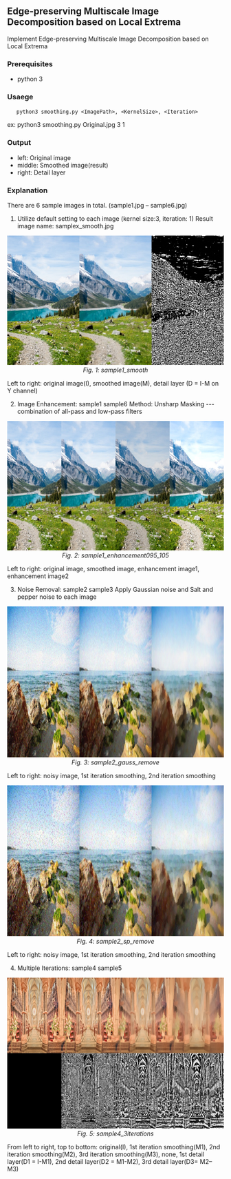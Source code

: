 ## Edge-preserving Multiscale Image Decomposition based on Local Extrema
Implement Edge-preserving Multiscale Image Decomposition based on Local Extrema

### Prerequisites
* python 3

### Usaege
 ```shell
    python3 smoothing.py <ImagePath>, <KernelSize>, <Iteration>
 ```
ex: python3 smoothing.py Original.jpg 3 1

### Output
* left: Original image
* middle: Smoothed image(result)
* right: Detail layer

### Explanation
There are 6 sample images in total. (sample1.jpg – sample6.jpg)
1. Utilize default setting to each image (kernel size:3, iteration: 1)
Result image name: samplex_smooth.jpg

<p align='center'>
  <img src="Report_Images_Results/sample1_smooth.jpg" height='300' width='700'>
    <br>
    <em> Fig. 1: sample1_smooth </em>
</p>

Left to right: original image(I), smoothed image(M), detail layer (D = I-M on Y channel)

2. Image Enhancement: sample1 sample6
Method: Unsharp Masking --- combination of all-pass and low-pass filters

<p align='center'>
  <img src="Report_Images_Results/sample1_enhancement095_105.jpg" height='300' width='800'>
    <br>
    <em> Fig. 2: sample1_enhancement095_105 </em>
</p>

Left to right: original image, smoothed image, enhancement image1, enhancement image2

3. Noise Removal: sample2 sample3
Apply Gaussian noise and Salt and pepper noise to each image

<p align='center'>
  <img src="Report_Images_Results/sample2_gauss_remove.jpg" height='350' width='700'>
    <br>
    <em> Fig. 3: sample2_gauss_remove </em>
</p>

Left to right: noisy image, 1st iteration smoothing, 2nd iteration smoothing

<p align='center'>
  <img src="Report_Images_Results/sample2_sp_remove.jpg" height='350' width='700'>
    <br>
    <em> Fig. 4: sample2_sp_remove </em>
</p>

Left to right: noisy image, 1st iteration smoothing, 2nd iteration smoothing

4. Multiple Iterations: sample4 sample5
<p align='center'>
  <img src="Report_Images_Results/sample4_3iterations.jpg" height='350' width='800'>
    <br>
    <em> Fig. 5: sample4_3iterations </em>
</p>

From left to right, top to bottom: original(I), 1st iteration smoothing(M1), 2nd iteration smoothing(M2), 3rd iteration smoothing(M3), none, 1st detail layer(D1 = I-M1), 2nd detail layer(D2 = M1-M2), 3rd detail layer(D3= M2– M3)
